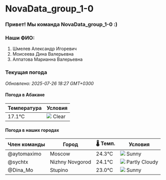 # NovaData_group_1-0
### Привет! Мы команда NovaData_group_1-0 :)

### Наши ФИО:
1. Шмелев Александр Игоревич
2. Моисеева Дина Валерьевна
3. Алпатова Марианна Валерьевна

### Текущая погода
<!-- WEATHER:START -->
_Обновлено: 2025-07-26 18:27 GMT+0300_

#### Погода в Абакане

| Температура | Условия |
|-------------|----------|
| 17.1°C     | ![](https://cdn.weatherapi.com/weather/64x64/night/113.png) Clear |

#### Погода в наших городах

| Член команды  | Город               | 🌡️ Темп.  | Условия          |
|---------------|---------------------|-----------|--------------------|
| @aytomaximo    | Moscow              |   24.3°C | ![](https://cdn.weatherapi.com/weather/64x64/day/113.png) Sunny        |
| @sychtx        | Nizhny Novgorod     |   24.1°C | ![](https://cdn.weatherapi.com/weather/64x64/day/116.png) Partly Cloudy |
| @Dina_Mo       | Stupino             |   23.0°C | ![](https://cdn.weatherapi.com/weather/64x64/day/113.png) Sunny        |

<!-- WEATHER:END -->

